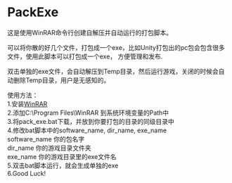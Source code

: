 # PackExe

这是使用WinRAR命令行创建自解压并自动运行的打包脚本。

可以将你散的好几个文件，打包成一个exe，比如Unity打包出的pc包会包含很多文件，使用此脚本可以打包成一个exe， 方便管理和发布.

双击单独的exe文件，会自动解压到Temp目录，然后运行游戏，关闭的时候会自动删除Temp目录，用户是无感知的。

使用方法：<br>
1.安装[WinRAR](https://www.win-rar.com/start.html?&L=0) <br>
2.添加C:\Program Files\WinRAR 到系统环境变量的Path中 <br>
3.将pack_exe.bat下载，并放到你要打包的目录的同级目录中 <br>
4.修改bat脚本中的software_name, dir_name, exe_name <br>
  software_name   你的包名字 <br>
  dir_name        你的游戏目录文件夹 <br>
  exe_name        你的游戏目录里的exe文件名 <br>
5.双击bat脚本运行，就会生成单独的exe <br>
6.Good Luck!
